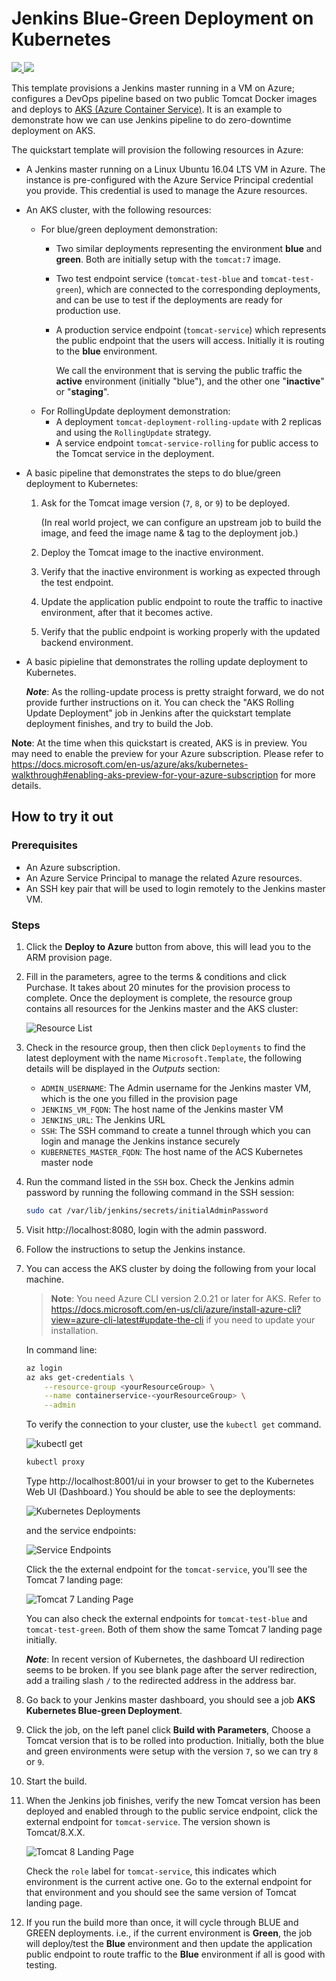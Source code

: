 # Jenkins Blue-Green Deployment on Kubernetes

<a href="https://portal.azure.com/#create/Microsoft.Template/uri/https%3A%2F%2Fraw.githubusercontent.com%2FArieShout%2Fazure-quickstart-templates%2Fblue-green-aks%2F301-jenkins-k8s-blue-green%2Fazuredeploy.json" target="_blank">
    <img src="http://azuredeploy.net/deploybutton.png"/>
</a>
<a href="http://armviz.io/#/?load=https%3A%2F%2Fraw.githubusercontent.com%2FArieShout%2Fazure-quickstart-templates%2Fblue-green-aks%2F301-jenkins-k8s-blue-green%2Fazuredeploy.json" target="_blank">
    <img src="http://armviz.io/visualizebutton.png"/>
</a>

This template provisions a Jenkins master running in a VM on Azure; configures a DevOps pipeline based on
two public Tomcat Docker images and deploys to [AKS (Azure Container Service)](https://azure.microsoft.com/en-us/services/container-service/).
It is an example to demonstrate how we can use Jenkins pipeline to do zero-downtime deployment on AKS.

The quickstart template will provision the following resources in Azure:

* A Jenkins master running on a Linux Ubuntu 16.04 LTS VM in Azure. The instance is pre-configured with
   the Azure Service Principal credential you provide. This credential is used to manage the Azure resources.
* An AKS cluster, with the following resources:
   * For blue/green deployment demonstration:
      * Two similar deployments representing the environment **blue** and **green**. Both are initially setup with the 
         `tomcat:7` image.
      * Two test endpoint service (`tomcat-test-blue` and `tomcat-test-green`), which are connected to the corresponding
         deployments, and can be use to test if the deployments are ready for production use.
      * A production service endpoint (`tomcat-service`) which represents the public endpoint that the users will access.
         Initially it is routing to the **blue** environment.

         We call the environment that is serving the public traffic the **active** environment (initially "blue"), and
         the other one "**inactive**" or "**staging**".
   * For RollingUpdate deployment demonstration:
      * A deployment `tomcat-deployment-rolling-update` with 2 replicas and using the `RollingUpdate` strategy.
      * A service endpoint `tomcat-service-rolling` for public access to the Tomcat service in the deployment.
* A basic pipeline that demonstrates the steps to do blue/green deployment to Kubernetes:
   1. Ask for the Tomcat image version (`7`, `8`, or `9`) to be deployed.

      (In real world project, we can configure an upstream job to build the image, and feed the image name & tag to the
      deployment job.)

   1. Deploy the Tomcat image to the inactive environment.
   1. Verify that the inactive environment is working as expected through the test endpoint.
   1. Update the application public endpoint to route the traffic to inactive environment, after that it becomes active.
   1. Verify that the public endpoint is working properly with the updated backend environment.
* A basic pipieline that demonstrates the rolling update deployment to Kubernetes.

   ***Note***: As the rolling-update process is pretty straight forward, we do not provide further instructions on it.
   You can check the "AKS Rolling Update Deployment" job in Jenkins after the quickstart template deployment finishes,
   and try to build the Job.

**Note**: At the time when this quickstart is created, AKS is in preview. You may need to enable the preview
for your Azure subscription. Please refer to https://docs.microsoft.com/en-us/azure/aks/kubernetes-walkthrough#enabling-aks-preview-for-your-azure-subscription
for more details.

## How to try it out

### Prerequisites

* An Azure subscription.
* An Azure Service Principal to manage the related Azure resources.
* An SSH key pair that will be used to login remotely to the Jenkins master VM.

### Steps

1. Click the **Deploy to Azure** button from above, this will lead you to the ARM provision page.
1. Fill in the parameters, agree to the terms & conditions and click Purchase. It takes about 20 minutes
   for the provision process to complete. Once the deployment is complete, the resource group contains
   all resources for the Jenkins master and the AKS cluster:

   ![Resource List](img/resource-list.png)

1. Check in the resource group, then then click `Deployments` to find the latest deployment with the name
   `Microsoft.Template`, the following details will be displayed in the *Outputs* section:
   * `ADMIN_USERNAME`: The Admin username for the Jenkins master VM, which is the one you filled in the provision page
   * `JENKINS_VM_FQDN`: The host name of the Jenkins master VM
   * `JENKINS_URL`: The Jenkins URL
   * `SSH`: The SSH command to create a tunnel through which you can login and manage the Jenkins instance
      securely
   * `KUBERNETES_MASTER_FQDN`: The host name of the ACS Kubernetes master node
1. Run the command listed in the `SSH` box. Check the Jenkins admin password by running the following command
   in the SSH session:

   ```sh
   sudo cat /var/lib/jenkins/secrets/initialAdminPassword
   ```

1. Visit http://localhost:8080, login with the admin password.
1. Follow the instructions to setup the Jenkins instance.
1. You can access the AKS cluster by doing the following from your local machine.

   > **Note**: 	You need Azure CLI version 2.0.21 or later for AKS.
   > Refer to https://docs.microsoft.com/en-us/cli/azure/install-azure-cli?view=azure-cli-latest#update-the-cli 
   > if you need to update your installation.

   In command line:

   ```sh
   az login
   az aks get-credentials \
       --resource-group <yourResourceGroup> \
       --name containerservice-<yourResourceGroup> \
       --admin
   ```

   To verify the connection to your cluster, use the `kubectl get` command.

   ![kubectl get](img/kubectl-get.png)

   ```sh
   kubectl proxy
   ```

   Type http://localhost:8001/ui in your browser to get to the Kubernetes Web UI (Dashboard.) You should be able
   to see the deployments:

   ![Kubernetes Deployments](img/kubernetes-deployments.png)

   and the service endpoints:

   ![Service Endpoints](img/k8s-tomcat-service.png)

   Click the the external endpoint for the `tomcat-service`, you'll see the Tomcat 7 landing page:

   ![Tomcat 7 Landing Page](img/tomcat-7.png)

   You can also check the external endpoints for `tomcat-test-blue` and `tomcat-test-green`. Both of them show
   the same Tomcat 7 landing page initially.

   ***Note***: In recent version of Kubernetes, the dashboard UI redirection seems to be broken. If you see
   blank page after the server redirection, add a trailing slash `/` to the redirected address in the
   address bar.

1. Go back to your Jenkins master dashboard, you should see a job **AKS Kubernetes Blue-green Deployment**.
1. Click the job, on the left panel click **Build with Parameters**, Choose a Tomcat version that is to be rolled
   into production. Initially, both the blue and green environments were setup with the version `7`,
   so we can try `8` or `9`.
1. Start the build.
1. When the Jenkins job finishes, verify the new Tomcat version has been deployed and enabled through to the public
   service endpoint, click the external endpoint for `tomcat-service`. The version shown is Tomcat/8.X.X.

   ![Tomcat 8 Landing Page](img/tomcat-8.png)

   Check the `role` label for `tomcat-service`, this indicates which environment is the current active one. 
   Go to the external endpoint for that environment and you should see the same version of Tomcat landing page.

1. If you run the build more than once, it will cycle through BLUE and GREEN deployments. i.e., if the current
   environment is **Green**, the job will deploy/test the **Blue** environment and then update the application
   public endpoint to route traffic to the **Blue** environment if all is good with testing.
